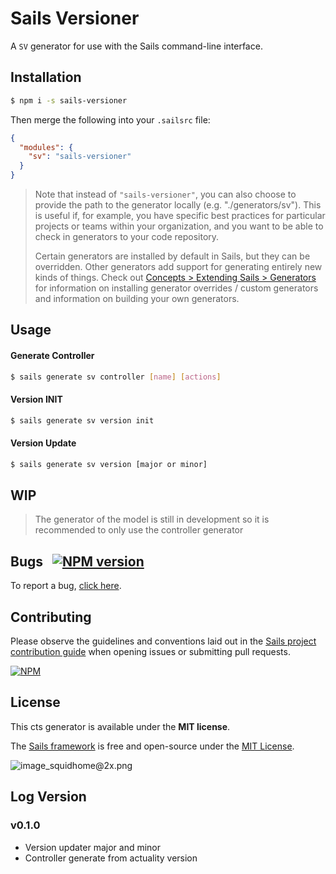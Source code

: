 # Sails Versioner

A `SV` generator for use with the Sails command-line interface.


## Installation

```sh
$ npm i -s sails-versioner
```

Then merge the following into your `.sailsrc` file:

```json
{
  "modules": {
    "sv": "sails-versioner"
  }
}
```

> Note that instead of `"sails-versioner"`, you can also choose to provide the path to the generator locally (e.g. "./generators/sv").
> This is useful if, for example, you have specific best practices for particular projects or teams within your organization, and you want to be able to check in generators to your code repository.
>
> Certain generators are installed by default in Sails, but they can be overridden.  Other generators add support for generating entirely new kinds of things.
> Check out [Concepts > Extending Sails > Generators](https://sailsjs.com/docs/concepts/extending-sails/generators) for information on installing generator overrides / custom generators and information on building your own generators.



## Usage

#### Generate Controller

```bash
$ sails generate sv controller [name] [actions]
```

#### Version INIT

```bash
$ sails generate sv version init
```

#### Version Update

```bash
$ sails generate sv version [major or minor]
```

## WIP
> The generator of the model is still in development so it is recommended to only use the controller generator

## Bugs &nbsp; [![NPM version](https://badge.fury.io/js/@sebas/sails-verisoner.svg)](http://npmjs.com/package/sails-versioner)

To report a bug, [click here](sebastianvalencia@isoul.site).


## Contributing

Please observe the guidelines and conventions laid out in the [Sails project contribution guide](https://sailsjs.com/documentation/contributing) when opening issues or submitting pull requests.

[![NPM](https://nodei.co/npm/sails-versioner.png?downloads=true)](http://npmjs.com/package/sails-versioner)



## License

This cts generator is available under the **MIT license**.

The [Sails framework](https://sailsjs.com) is free and open-source under the [MIT License](https://sailsjs.com/license).


![image_squidhome@2x.png](http://i.imgur.com/RIvu9.png)

## Log Version

### v0.1.0
- Version updater major and minor
- Controller generate from actuality version

